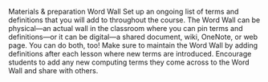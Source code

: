 Materials & preparation
Word Wall
Set up an ongoing list of terms and definitions that you will add to throughout the course. The Word Wall can be physical—an actual wall in the classroom where you can pin terms and definitions—or it can be digital—a shared document, wiki, OneNote, or web page. You can do both, too! Make sure to maintain the Word Wall by adding definitions after each lesson where new terms are introduced. Encourage students to add any new computing terms they come across to the Word Wall and share with others.
